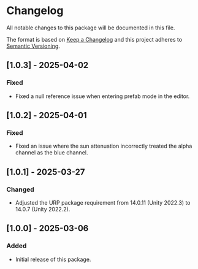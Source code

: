 # Changelog

All notable changes to this package will be documented in this file.

The format is based on [Keep a Changelog](http://keepachangelog.com/en/1.0.0/)
and this project adheres to [Semantic Versioning](http://semver.org/spec/v2.0.0.html).

## [1.0.3] - 2025-04-02

### Fixed

- Fixed a null reference issue when entering prefab mode in the editor.


## [1.0.2] - 2025-04-01

### Fixed

- Fixed an issue where the sun attenuation incorrectly treated the alpha channel as the blue channel.


## [1.0.1] - 2025-03-27

### Changed

- Adjusted the URP package requirement from 14.0.11 (Unity 2022.3) to 14.0.7 (Unity 2022.2).


## [1.0.0] - 2025-03-06

### Added

- Initial release of this package.